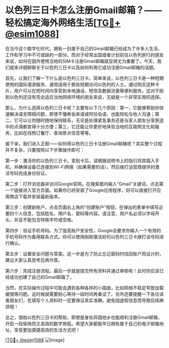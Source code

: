 # 以色列三日卡怎么注册Gmail邮箱？——轻松搞定海外网络生活[[TG💪+ @esim1088](https://t.me/s/esim1088)]

在当今这个数字化时代，拥有一封属于自己的Gmail邮箱已经成为了许多人生活、工作和学习中不可或缺的一部分。而对于经常出国或者计划前往以色列旅行的朋友来说，如何在国外使用当地的SIM卡注册Gmail邮箱就显得尤为重要了。今天，我们就来详细聊聊关于以色列三日卡以及如何利用它成功注册Gmail邮箱的话题。

首先，让我们了解一下什么是以色列三日卡。简单来说，以色列三日卡是一种短期使用的国际漫游服务，通常适用于那些短期访问以色列的人士。通过购买这种卡片，用户可以在短时间内享受到本地通话、短信及数据流量等便利服务。这对于刚到以色列还没有完全适应当地网络环境的朋友来说，无疑是一个非常实用的选择。

那么，为什么选择以色列三日卡呢？主要有以下几个原因：第一，它能够帮助你快速解决语言障碍问题，即使不懂希伯来语或阿拉伯语，也能轻松与他人沟通；第二，它可以让你随时随地保持联系，无论是处理紧急事务还是与家人朋友分享旅途中的点滴都变得十分方便；第三，它还能让你更好地体验当地的互联网文化和服务，比如在线预订餐厅、查询景点信息等等。

接下来，我们进入正题——如何用以色列三日卡注册Gmail邮箱呢？其实整个过程并不复杂，只要按照以下步骤操作即可：

第一步：激活你的以色列三日卡。拿到卡后，请根据说明书上的指引将其插入手机，并确保设备已连接到Wi-Fi网络（如果需要的话）。然后拨打运营商提供的激活号码完成身份验证。

第二步：打开浏览器并访问Google官网。在搜索框内输入“Gmail”关键词，点击第一个链接进入官方页面。如果你已经安装了Google应用程序，则可以直接打开应用商店下载并安装最新版本。

第三步：创建新账户。点击页面右上角的“创建账户”按钮，在弹出的表单中填写必要的个人信息，包括姓名、用户名、密码等内容。请注意，用户名必须以字母开头，并且不能包含特殊字符或空格。

第四步：验证手机号码。为了提高账户安全性，Google会要求你输入一个有效的手机号码作为备用联系方式。你可以使用刚刚激活好的以色列三日卡拨打该号码进行确认。

第五步：设置安全问题与答案。这一步是为了防止忘记密码时找回账户而设计的，建议大家认真思考后再作答。

第六步：完成注册流程。最后一步就是提交所有资料并通过审核啦！此时你应该已经成功创建了自己的Gmail邮箱了。

当然，在实际操作过程中可能会遇到各种各样的小插曲，比如网络不稳定导致加载缓慢等问题。这时候就需要耐心等待一段时间再重试了。另外还要提醒一下各位读者朋友们，在填写个人资料时一定要保证真实准确，避免因虚假信息而导致后续麻烦哦！

总之，借助以色列三日卡的帮助，即使是身处异国他乡也能顺利注册Gmail邮箱，开启一段愉快而又高效的数字旅程。希望大家都能早日拥有属于自己的电子邮箱地址，享受更加便捷高效的生活方式吧！

[[TG💪+ @esim1088](https://t.me/s/esim1088) ![Image](https://i.postimg.cc/4NQfJmqS/Snipaste-2025-05-13-00-14-12.png)]